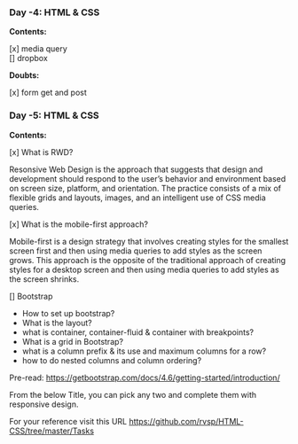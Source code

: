 ### Day -4: HTML & CSS

**Contents:**

[x] media query  
[] dropbox

**Doubts:**

[x] form get and post

### Day -5: HTML & CSS

**Contents:**

[x] What is RWD?

Resonsive Web Design is the approach that suggests that design and development should respond to the user’s behavior and environment based on screen size, platform, and orientation. The practice consists of a mix of flexible grids and layouts, images, and an intelligent use of CSS media queries.

[x] What is the mobile-first approach?

Mobile-first is a design strategy that involves creating styles for the smallest screen first and then using media queries to add styles as the screen grows. This approach is the opposite of the traditional approach of creating styles for a desktop screen and then using media queries to add styles as the screen shrinks.

[] Bootstrap

- How to set up bootstrap?
- What is the layout?
- what is container, container-fluid & container with breakpoints?
- What is a grid in Bootstrap?
- what is a column prefix & its use and maximum columns for a row?
- how to do nested columns and column ordering?

Pre-read:
https://getbootstrap.com/docs/4.6/getting-started/introduction/

From the below Title, you can pick any two and complete them with responsive design.

For your reference visit this URL
https://github.com/rvsp/HTML-CSS/tree/master/Tasks
